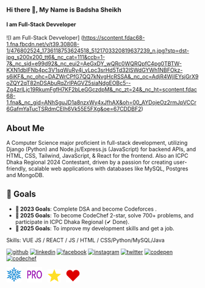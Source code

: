 

### Hi there 👋, My Name is Badsha Sheikh
#### I am Full-Stack Devveloper
![I am Full-Stack Devveloper]
(https://scontent.fdac68-1.fna.fbcdn.net/v/t39.30808-1/476802524_1736118753624518_5121703320819637239_n.jpg?stp=dst-jpg_s200x200_tt6&_nc_cat=111&ccb=1-7&_nc_sid=e99d92&_nc_eui2=AeGxDY_wQRc0WQRQpfC4pg0TBTW-KXN1dbIFNb4pc3V1sqWuRy4j_yLpc3srHd5Td32lSWdGYWh1NBFOkz-s6iKF&_nc_ohc=DAZWrCPfG7QQ7kNvgHcRSSA&_nc_oc=AdjR4WjIEYsjGrX9oZQY2qT82nDSAbuRqZrIPAGVZ5siaNdgEOBc5--Zg4zrlLjc19RkumFgfH7KF2bLeGGczdpM&_nc_zt=24&_nc_ht=scontent.fdac68-1.fna&_nc_gid=ANhSguJD1a8nzxWy4xJfhAX&oh=00_AYDojeOz2rmJpVCCr6GafmYaTucTSRdmCEIh6Vk55E5FXg&oe=67CDDBF2)

## About Me
A Computer Science major proficient in full-stack development, utilizing Django (Python) and Node.js/Express.js (JavaScript) for backend APIs, and HTML, CSS, Tailwind, JavaScript, & React for the frontend. Also an ICPC Dhaka Regional 2024 Contestant, driven by a passion for creating user-friendly, scalable web applications with databases like MySQL, Postgres and MongoDB.

## 🎯 Goals
- **🥅 2023 Goals**: Complete DSA and become Codeforces .
- **🥅 2025 Goals**: To become CodeChef 2-star, solve 700+ problems, and participate in ICPC Dhaka Regional (✔ Done).
- **🥅 2025 Goals**: To improve my development skills and get a job.


Skills: VUE JS / REACT / JS / HTML / CSS/Python/MySQL/Java



[<img src='https://cdn.jsdelivr.net/npm/simple-icons@3.0.1/icons/github.svg' alt='github' height='40'>](https://github.com/https://github.com/Badsha012/Badsha012)  [<img src='https://cdn.jsdelivr.net/npm/simple-icons@3.0.1/icons/linkedin.svg' alt='linkedin' height='40'>](https://www.linkedin.com/in/https://www.linkedin.com/in/md-badsha-sheikh-2019302ba//)  [<img src='https://cdn.jsdelivr.net/npm/simple-icons@3.0.1/icons/facebook.svg' alt='facebook' height='40'>](https://www.facebook.com/https://web.facebook.com/md.badsha.sheikh.423531)  [<img src='https://cdn.jsdelivr.net/npm/simple-icons@3.0.1/icons/instagram.svg' alt='instagram' height='40'>](https://www.instagram.com/mdbadsha.hosen.315/)  [<img src='https://cdn.jsdelivr.net/npm/simple-icons@3.0.1/icons/twitter.svg' alt='twitter' height='40'>](https://twitter.com/https://x.com/BadshaSheikh012)  [<img src='https://cdn.jsdelivr.net/npm/simple-icons@3.0.1/icons/codepen.svg' alt='codepen' height='40'>](https://codepen.io/https://codepen.io/Badsha-Sheikh)  [<img src='https://cdn.jsdelivr.net/npm/simple-icons@3.0.1/icons/codechef.svg' alt='codechef' height='40'>](https://codepen.io/Badsha-Sheikh)  

<a href='https://archiveprogram.github.com/'><img src='https://raw.githubusercontent.com/acervenky/animated-github-badges/master/assets/acbadge.gif' width='40' height='40'></a> <a href='https://github.com/pricing'><img src='https://raw.githubusercontent.com/acervenky/animated-github-badges/master/assets/pro.gif' width='40' height='40'></a> <a href='https://stars.github.com/'><img src='https://raw.githubusercontent.com/acervenky/animated-github-badges/master/assets/starbadge.gif' width='35' height='35'></a> <a href='https://docs.github.com/en/github/supporting-the-open-source-community-with-github-sponsors'><img src='https://raw.githubusercontent.com/acervenky/animated-github-badges/master/assets/sponsorbadge.gif' width='35' height='35'></a> 

